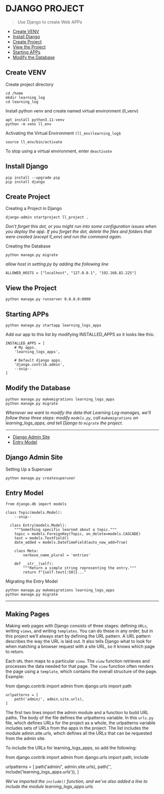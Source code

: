 # DJANGO PROJECT
> Use Django to create Web APPs
- [Create VENV](#create-venv)
- [Install Django](#install-django)
- [Create Project](#create-project)
- [View the Project](#view-the-project)
- [Starting APPs](#starting-apps)
- [Modify the Database](#modify-the-database)


## Create VENV

Create project directory 
```
cd /home
mkdir learning_log
cd learning_log
```
Install python venv and create named virtual environment (ll_venv)
```
apt install python3.11-venv
python -m venv ll_env
```

Activating the Virtual Environment `(ll_env)learning_log$`
```
source ll_env/bin/activate
```
To stop using a virtual environment, enter `deactivate`

## Install Django
```
pip install --upgrade pip
pip install django
```

## Create Project
Creating a Project in Django
```
django-admin startproject ll_project .
```
*Don’t forget this dot, or you might run into some configuration issues when you deploy the app. If you forget the dot, delete the files and folders that were created (except ll_env) and run the command again.*

Creating the Database
```
python manage.py migrate
```

*allow host in setting.py by adding the following line*
```
ALLOWED_HOSTS = ["localhost", "127.0.0.1", "192.168.82.225"]
```

## View the Project
```
python manage.py runserver 0.0.0.0:8000
```

## Starting APPs
```
python manage.py startapp learning_logs_apps
```

Add our app to this list by modifying INSTALLED_APPS so it looks like this:

```
INSTALLED_APPS = [
    # My apps.
    'learning_logs_apps',

    # Default django apps.
    'django.contrib.admin',
    --snip--
]
```
## Modify the Database

```
python manage.py makemigrations learning_logs_apps
python manage.py migrate
```
*Whenever we want to modify the data that Learning Log manages, we’ll follow these three steps: modify `models.py`, call `makemigrations` on learning_logs_apps, and tell Django to `migrate` the project.*

---

- [Django Admin Site](#django-admin-site)
- [Entry Model](#entry-model)

## Django Admin Site

Setting Up a Superuser
```
python manage.py createsuperuser
```
## Entry Model

```
from django.db import models

class Topic(models.Model):
    --snip--

  class Entry(models.Model):
    """Something specific learned about a topic."""
    topic = models.ForeignKey(Topic, on_delete=models.CASCADE)
    text = models.TextField()
    date_added = models.DateTimeField(auto_now_add=True)

    class Meta:
        verbose_name_plural = 'entries'

    def __str__(self):
        """Return a simple string representing the entry."""
        return f"{self.text[:50]}..."
```


Migrating the Entry Model
```
python manage.py makemigrations learning_logs_apps
python manage.py migrate
```
---
## Making Pages

Making web pages with Django consists of three stages: defining `URLs`, writing `views`, and writing `templates`. 
You can do these in any order, but in this project we’ll always start by defining the URL pattern. 
A URL pattern describes the way the URL is laid out. It also tells Django what to look for when matching a browser request with a site URL, so it knows which page to return.

Each `URL` then maps to a particular `view`. The `view` function retrieves and processes the data needed for that page. 
The `view` function often renders the page using a `template`, which contains the overall structure of the page. 
Example:

from django.contrib import admin
from django.urls import path

```
urlpatterns = [
    path('admin/', admin.site.urls),
]
```

The first two lines import the admin module and a function to build URL paths. 
The body of the file defines the urlpatterns variable. 
In this `urls.py` file, which defines URLs for the project as a whole, the urlpatterns variable includes sets of URLs from the apps in the project. 
The list includes the module admin.site.urls, which defines all the URLs that can be requested from the admin site.

To include the URLs for learning_logs_apps, so add the following:

from django.contrib import admin
from django.urls import path, include

urlpatterns = [
    path('admin/', admin.site.urls),
    path('', include('learning_logs_apps.urls')),
]

*We’ve imported the `include()` function, and we’ve also added a line to include the module learning_logs_apps.urls.*
